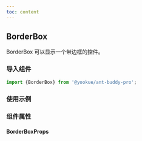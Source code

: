 ```yaml
---
toc: content
---
```


## BorderBox

BorderBox 可以显示一个带边框的控件。

### 导入组件

```jsx | pure
import {BorderBox} from '@yookue/ant-buddy-pro';
```

### 使用示例

<code src="./demo.zh-CN.tsx"></code>

### 组件属性

#### BorderBoxProps

<API src="@/field/BorderBox/index.tsx" hideTitle></API>
